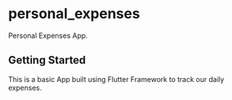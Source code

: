# personal_expenses

Personal Expenses App.

## Getting Started

This is a basic App built using Flutter Framework to track our daily expenses.

